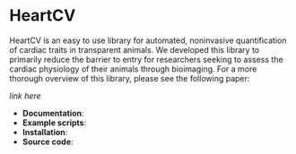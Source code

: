 # HeartCV

HeartCV is an easy to use library for automated, noninvasive quantification of cardiac traits in transparent animals. We developed this library to primarily reduce the barrier to entry for researchers seeking to assess the cardiac physiology of their animals through bioimaging. For a more thorough overview of this library, please see the following paper:

*link here*

* **Documentation**: 
* **Example scripts**: 
* **Installation**: 
* **Source code**: 


